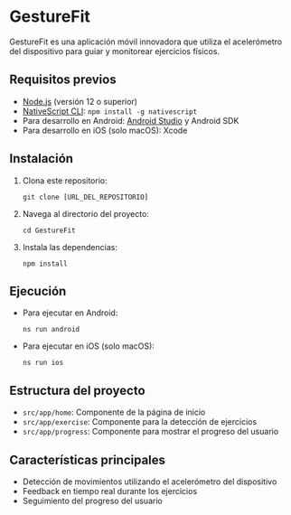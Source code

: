 # GestureFit

GestureFit es una aplicación móvil innovadora que utiliza el acelerómetro del dispositivo para guiar y monitorear ejercicios físicos.

## Requisitos previos

- [Node.js](https://nodejs.org/) (versión 12 o superior)
- [NativeScript CLI](https://docs.nativescript.org/setup/): `npm install -g nativescript`
- Para desarrollo en Android: [Android Studio](https://developer.android.com/studio) y Android SDK
- Para desarrollo en iOS (solo macOS): Xcode

## Instalación

1. Clona este repositorio:
   ```
   git clone [URL_DEL_REPOSITORIO]
   ```

2. Navega al directorio del proyecto:
   ```
   cd GestureFit
   ```

3. Instala las dependencias:
   ```
   npm install
   ```

## Ejecución

- Para ejecutar en Android:
  ```
  ns run android
  ```

- Para ejecutar en iOS (solo macOS):
  ```
  ns run ios
  ```

## Estructura del proyecto

- `src/app/home`: Componente de la página de inicio
- `src/app/exercise`: Componente para la detección de ejercicios
- `src/app/progress`: Componente para mostrar el progreso del usuario

## Características principales

- Detección de movimientos utilizando el acelerómetro del dispositivo
- Feedback en tiempo real durante los ejercicios
- Seguimiento del progreso del usuario